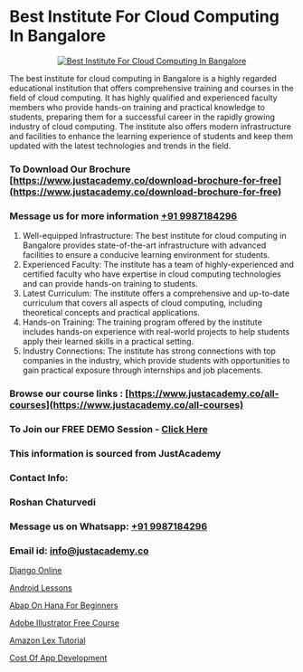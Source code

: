 # Best Institute For Cloud Computing In Bangalore

<p align="center">
  <a href="https://justacademy.co/all-courses">
    <img src="https://i.ibb.co/FJQ9DDy/cloud-computing.webp" alt="Best Institute For Cloud Computing In Bangalore">
  </a>
</p>


The best institute for cloud computing in Bangalore is a highly regarded educational institution that offers comprehensive training and courses in the field of cloud computing. It has highly qualified and experienced faculty members who provide hands-on training and practical knowledge to students, preparing them for a successful career in the rapidly growing industry of cloud computing. The institute also offers modern infrastructure and facilities to enhance the learning experience of students and keep them updated with the latest technologies and trends in the field.
### To Download Our Brochure [https://www.justacademy.co/download-brochure-for-free](https://www.justacademy.co/download-brochure-for-free)
### Message us for more information [+91 9987184296](https://api.whatsapp.com/send?phone=919987184296)
1) Well-equipped Infrastructure: The best institute for cloud computing in Bangalore provides state-of-the-art infrastructure with advanced facilities to ensure a conducive learning environment for students.
2) Experienced Faculty: The institute has a team of highly-experienced and certified faculty who have expertise in cloud computing technologies and can provide hands-on training to students.
3) Latest Curriculum: The institute offers a comprehensive and up-to-date curriculum that covers all aspects of cloud computing, including theoretical concepts and practical applications.
4) Hands-on Training: The training program offered by the institute includes hands-on experience with real-world projects to help students apply their learned skills in a practical setting.
5) Industry Connections: The institute has strong connections with top companies in the industry, which provide students with opportunities to gain practical exposure through internships and job placements.

### Browse our course links : [https://www.justacademy.co/all-courses](https://www.justacademy.co/all-courses) 
### To Join our FREE DEMO Session - [Click Here](https://www.justacademy.co/register-for-course-demo)


### This information is sourced from JustAcademy
### Contact Info:
### Roshan Chaturvedi
### Message us on Whatsapp: [+91 9987184296](https://api.whatsapp.com/send?phone=919987184296)
### Email id: [info@justacademy.co](mailto:info@justacademy.co)
                
[Django Online](https://www.linkedin.com/pulse/django-online-justacademy-mmiec?trackingId=G1yicyBGNi88mVNIvs0FlA%3D%3D&lipi=urn%3Ali%3Apage%3Ad_flagship3_company_admin%3BslXtfIHrQQueVkqQdxGVFw%3D%3D)

[Android Lessons](https://www.linkedin.com/pulse/android-lessons-justacademy-pune-g2gpf/)

[Abap On Hana For Beginners](https://medium.com/@roneet705/abap-on-hana-for-beginners-691d0cdb07b6)

[Adobe Illustrator Free Course](https://medium.com/@shivamja27/adobe-illustrator-free-course-771dd492953d)

[Amazon Lex Tutorial](https://justacademyin.github.io/justacademy/amazon-lex-tutorial)

[Cost Of App Development](https://justacademyin.github.io/Articles/Cost-Of-App-Development)


